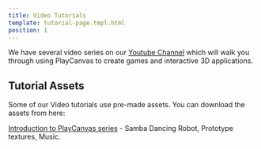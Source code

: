```yaml
---
title: Video Tutorials
template: tutorial-page.tmpl.html
position: 1
---
```


We have several video series on our [Youtube Channel][1] which will walk you through using PlayCanvas to create games and interactive 3D applications.

## Tutorial Assets

Some of our Video tutorials use pre-made assets. You can download the assets from here:

[Introduction to PlayCanvas series][2] - Samba Dancing Robot, Prototype textures, Music.

[1]: https://www.youtube.com/user/playcanvas
[2]: /downloads/tutorials/intro.zip

